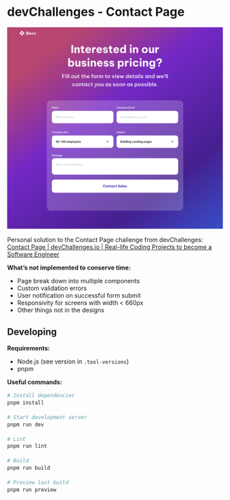 # devChallenges - Contact Page

![Solution screenshot](./docs/screenshots/solution-screenshot.png)

Personal solution to the Contact Page challenge from devChallenges: [Contact Page | devChallenges.io | Real-life Coding Projects to become a Software Engineer](https://devchallenges.io/challenge/contact-page)

**What’s not implemented to conserve time:**

-   Page break down into multiple components
-   Custom validation errors
-   User notification on successful form submit
-   Responsivity for screens with width < 660px
-   Other things not in the designs

## Developing

**Requirements:**

-   Node.js (see version in `.tool-versions`)
-   pnpm

**Useful commands:**

```bash
# Install dependencies
pnpm install

# Start development server
pnpm run dev

# Lint
pnpm run lint

# Build
pnpm run build

# Preview last build
pnpm run preview
```

